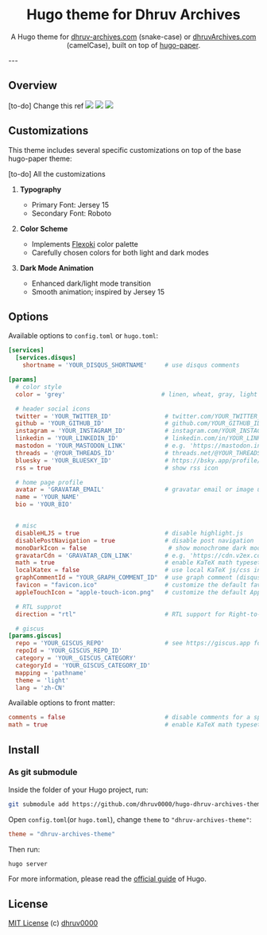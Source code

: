 
<div align="center">
<h1>Hugo theme for Dhruv Archives </h1>

A Hugo theme for [dhruv-archives.com](https://github.com/dhruv0000/dhruv-archives) (snake-case) or [dhruvArchives.com](https://github.com/dhruv0000/dhruv-archives) (camelCase), built on top of [hugo-paper](https://github.com/nanxiaobei/hugo-paper).

</div>
---

## Overview
[to-do] Change this ref
![](./images/screenshot.png)
![](./images/screenshot_dark.png)
![](./images/pagespeed.png)

## Customizations

This theme includes several specific customizations on top of the base hugo-paper theme:

[to-do] All the customizations
1. **Typography**
   - Primary Font: Jersey 15
   - Secondary Font: Roboto

2. **Color Scheme**
   - Implements [Flexoki](https://stephango.com/flexoki) color palette
   - Carefully chosen colors for both light and dark modes

3. **Dark Mode Animation**
   - Enhanced dark/light mode transition
   - Smooth animation; inspired by Jersey 15

## Options

Available options to `config.toml` or `hugo.toml`:

```toml
[services]
  [services.disqus]
    shortname = 'YOUR_DISQUS_SHORTNAME'     # use disqus comments

[params]
  # color style
  color = 'grey'                           # linen, wheat, gray, light

  # header social icons
  twitter = 'YOUR_TWITTER_ID'               # twitter.com/YOUR_TWITTER_ID
  github = 'YOUR_GITHUB_ID'                 # github.com/YOUR_GITHUB_ID
  instagram = 'YOUR_INSTAGRAM_ID'           # instagram.com/YOUR_INSTAGRAM_ID
  linkedin = 'YOUR_LINKEDIN_ID'             # linkedin.com/in/YOUR_LINKEDIN_ID
  mastodon = 'YOUR_MASTODON_LINK'           # e.g. 'https://mastodon.instance/@xxx'
  threads = '@YOUR_THREADS_ID'              # threads.net/@YOUR_THREADS_ID
  bluesky = 'YOUR_BLUESKY_ID'               # https://bsky.app/profile/YOUR_BLUESKY_ID
  rss = true                                # show rss icon

  # home page profile
  avatar = 'GRAVATAR_EMAIL'                 # gravatar email or image url
  name = 'YOUR_NAME'
  bio = 'YOUR_BIO'


  # misc
  disableHLJS = true                        # disable highlight.js
  disablePostNavigation = true              # disable post navigation
  monoDarkIcon = false                       # show monochrome dark mode icon
  gravatarCdn = 'GRAVATAR_CDN_LINK'         # e.g. 'https://cdn.v2ex.com/gravatar/'
  math = true                               # enable KaTeX math typesetting globally
  localKatex = false                        # use local KaTeX js/css instead of CDN
  graphCommentId = "YOUR_GRAPH_COMMENT_ID"  # use graph comment (disqus alternative)
  favicon = "favicon.ico"                   # customize the default favicon
  appleTouchIcon = "apple-touch-icon.png"   # customize the default Apple touch icon

  # RTL supprot
  direction = "rtl"                         # RTL support for Right-to-left languages

  # giscus
[params.giscus]
  repo = 'YOUR_GISCUS_REPO'                 # see https://giscus.app for more details
  repoId = 'YOUR_GISCUS_REPO_ID'
  category = 'YOUR__GISCUS_CATEGORY'
  categoryId = 'YOUR_GISCUS_CATEGORY_ID'
  mapping = 'pathname'
  theme = 'light'
  lang = 'zh-CN'
```

Available options to front matter:

```toml
comments = false                            # disable comments for a specific page
math = true                                 # enable KaTeX math typesetting for a specific page
```

## Install

### As git submodule

Inside the folder of your Hugo project, run:

```bash
git submodule add https://github.com/dhruv0000/hugo-dhruv-archives-theme themes/dhruv-archives-theme
```

Open `config.toml`(or `hugo.toml`), change `theme` to `"dhruv-archives-theme"`:

```toml
theme = "dhruv-archives-theme"
```

Then run:

```bash
hugo server
```

For more information, please read the [official guide](https://gohugo.io/getting-started/quick-start/#configure-the-site) of Hugo.

## License

[MIT License](https://github.com/dhruv0000//blob/main/LICENSE) (c) [dhruv0000](https://dhruv-archives.com/)
